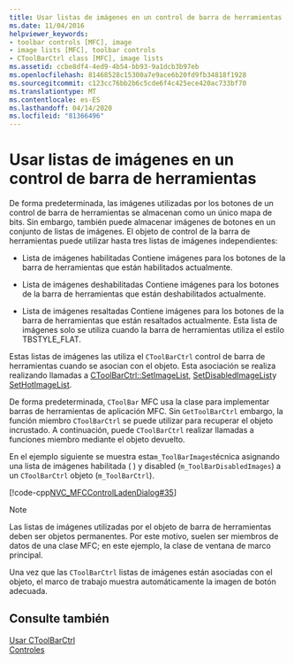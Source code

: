 ```yaml
---
title: Usar listas de imágenes en un control de barra de herramientas
ms.date: 11/04/2016
helpviewer_keywords:
- toolbar controls [MFC], image
- image lists [MFC], toolbar controls
- CToolBarCtrl class [MFC], image lists
ms.assetid: ccbe8df4-4ed9-4b54-bb93-9a1dcb3b97eb
ms.openlocfilehash: 81468528c15300a7e9ace6b20fd9fb34818f1928
ms.sourcegitcommit: c123cc76bb2b6c5cde6f4c425ece420ac733bf70
ms.translationtype: MT
ms.contentlocale: es-ES
ms.lasthandoff: 04/14/2020
ms.locfileid: "81366496"
---
```

# <a name="using-image-lists-in-a-toolbar-control"></a>Usar listas de imágenes en un control de barra de herramientas

De forma predeterminada, las imágenes utilizadas por los botones de un control de barra de herramientas se almacenan como un único mapa de bits. Sin embargo, también puede almacenar imágenes de botones en un conjunto de listas de imágenes. El objeto de control de la barra de herramientas puede utilizar hasta tres listas de imágenes independientes:

- Lista de imágenes habilitadas Contiene imágenes para los botones de la barra de herramientas que están habilitados actualmente.

- Lista de imágenes deshabilitadas Contiene imágenes para los botones de la barra de herramientas que están deshabilitados actualmente.

- Lista de imágenes resaltadas Contiene imágenes para los botones de la barra de herramientas que están resaltados actualmente. Esta lista de imágenes solo se utiliza cuando la barra de herramientas utiliza el estilo TBSTYLE_FLAT.

Estas listas de imágenes las utiliza el `CToolBarCtrl` control de barra de herramientas cuando se asocian con el objeto. Esta asociación se realiza realizando llamadas a [CToolBarCtrl::SetImageList](../mfc/reference/ctoolbarctrl-class.md#setimagelist), [SetDisabledImageList](../mfc/reference/ctoolbarctrl-class.md#setdisabledimagelist)y [SetHotImageList](../mfc/reference/ctoolbarctrl-class.md#sethotimagelist).

De forma predeterminada, `CToolBar` MFC usa la clase para implementar barras de herramientas de aplicación MFC. Sin `GetToolBarCtrl` embargo, la función miembro `CToolBarCtrl` se puede utilizar para recuperar el objeto incrustado. A continuación, puede `CToolBarCtrl` realizar llamadas a funciones miembro mediante el objeto devuelto.

En el ejemplo siguiente se muestra esta`m_ToolBarImages`técnica asignando una lista de imágenes habilitada ( ) y disabled (`m_ToolBarDisabledImages`) a un `CToolBarCtrl` objeto (`m_ToolBarCtrl`).

[!code-cpp[NVC_MFCControlLadenDialog#35](../mfc/codesnippet/cpp/using-image-lists-in-a-toolbar-control_1.cpp)]

> [!NOTE]
> Las listas de imágenes utilizadas por el objeto de barra de herramientas deben ser objetos permanentes. Por este motivo, suelen ser miembros de datos de una clase MFC; en este ejemplo, la clase de ventana de marco principal.

Una vez que las `CToolBarCtrl` listas de imágenes están asociadas con el objeto, el marco de trabajo muestra automáticamente la imagen de botón adecuada.

## <a name="see-also"></a>Consulte también

[Usar CToolBarCtrl](../mfc/using-ctoolbarctrl.md)<br/>
[Controles](../mfc/controls-mfc.md)
